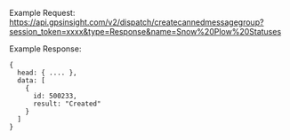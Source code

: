 Example Request: https://api.gpsinsight.com/v2/dispatch/createcannedmessagegroup?session_token=xxxx&type=Response&name=Snow%20Plow%20Statuses

Example Response:

    {
      head: { .... },
      data: [
        {
          id: 500233,
          result: "Created"
        }
      ]
    }
